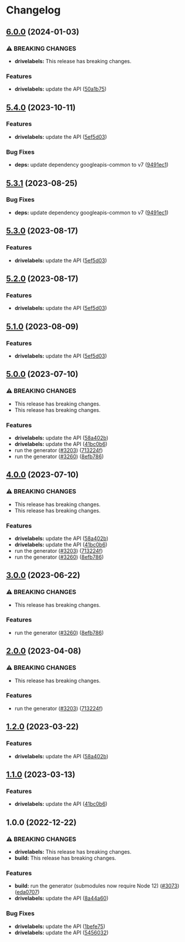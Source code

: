 # Changelog

## [6.0.0](https://github.com/googleapis/google-api-nodejs-client/compare/drivelabels-v5.4.0...drivelabels-v6.0.0) (2024-01-03)


### ⚠ BREAKING CHANGES

* **drivelabels:** This release has breaking changes.

### Features

* **drivelabels:** update the API ([50a1b75](https://github.com/googleapis/google-api-nodejs-client/commit/50a1b75751fca09b4e3cc7f58595954ac8c1d85a))

## [5.4.0](https://github.com/googleapis/google-api-nodejs-client/compare/drivelabels-v5.3.1...drivelabels-v5.4.0) (2023-10-11)


### Features

* **drivelabels:** update the API ([5ef5d03](https://github.com/googleapis/google-api-nodejs-client/commit/5ef5d030b1358500fb188cc5f22f7bdbfa08aeac))


### Bug Fixes

* **deps:** update dependency googleapis-common to v7 ([9491ec1](https://github.com/googleapis/google-api-nodejs-client/commit/9491ec1cdc3c413e7d73edcfcd59cf5c28a7c855))

## [5.3.1](https://github.com/googleapis/google-api-nodejs-client/compare/drivelabels-v5.3.0...drivelabels-v5.3.1) (2023-08-25)


### Bug Fixes

* **deps:** update dependency googleapis-common to v7 ([9491ec1](https://github.com/googleapis/google-api-nodejs-client/commit/9491ec1cdc3c413e7d73edcfcd59cf5c28a7c855))

## [5.3.0](https://github.com/googleapis/google-api-nodejs-client/compare/drivelabels-v5.2.0...drivelabels-v5.3.0) (2023-08-17)


### Features

* **drivelabels:** update the API ([5ef5d03](https://github.com/googleapis/google-api-nodejs-client/commit/5ef5d030b1358500fb188cc5f22f7bdbfa08aeac))

## [5.2.0](https://github.com/googleapis/google-api-nodejs-client/compare/drivelabels-v5.1.0...drivelabels-v5.2.0) (2023-08-17)


### Features

* **drivelabels:** update the API ([5ef5d03](https://github.com/googleapis/google-api-nodejs-client/commit/5ef5d030b1358500fb188cc5f22f7bdbfa08aeac))

## [5.1.0](https://github.com/googleapis/google-api-nodejs-client/compare/drivelabels-v5.0.0...drivelabels-v5.1.0) (2023-08-09)


### Features

* **drivelabels:** update the API ([5ef5d03](https://github.com/googleapis/google-api-nodejs-client/commit/5ef5d030b1358500fb188cc5f22f7bdbfa08aeac))

## [5.0.0](https://github.com/googleapis/google-api-nodejs-client/compare/drivelabels-v4.0.0...drivelabels-v5.0.0) (2023-07-10)


### ⚠ BREAKING CHANGES

* This release has breaking changes.
* This release has breaking changes.

### Features

* **drivelabels:** update the API ([58a402b](https://github.com/googleapis/google-api-nodejs-client/commit/58a402b73881b1d4dfb2fcefebf89ea3000086a9))
* **drivelabels:** update the API ([41bc0b6](https://github.com/googleapis/google-api-nodejs-client/commit/41bc0b6653580d5b59f0fe3342a17cbc2f8a82ba))
* run the generator ([#3203](https://github.com/googleapis/google-api-nodejs-client/issues/3203)) ([713224f](https://github.com/googleapis/google-api-nodejs-client/commit/713224fe0271843ea61b5d5cbd434ed2aa7b4d69))
* run the generator ([#3260](https://github.com/googleapis/google-api-nodejs-client/issues/3260)) ([8efb786](https://github.com/googleapis/google-api-nodejs-client/commit/8efb7861b7da4bc1472a4b654e46f90b29fbff20))

## [4.0.0](https://github.com/googleapis/google-api-nodejs-client/compare/drivelabels-v3.0.0...drivelabels-v4.0.0) (2023-07-10)


### ⚠ BREAKING CHANGES

* This release has breaking changes.
* This release has breaking changes.

### Features

* **drivelabels:** update the API ([58a402b](https://github.com/googleapis/google-api-nodejs-client/commit/58a402b73881b1d4dfb2fcefebf89ea3000086a9))
* **drivelabels:** update the API ([41bc0b6](https://github.com/googleapis/google-api-nodejs-client/commit/41bc0b6653580d5b59f0fe3342a17cbc2f8a82ba))
* run the generator ([#3203](https://github.com/googleapis/google-api-nodejs-client/issues/3203)) ([713224f](https://github.com/googleapis/google-api-nodejs-client/commit/713224fe0271843ea61b5d5cbd434ed2aa7b4d69))
* run the generator ([#3260](https://github.com/googleapis/google-api-nodejs-client/issues/3260)) ([8efb786](https://github.com/googleapis/google-api-nodejs-client/commit/8efb7861b7da4bc1472a4b654e46f90b29fbff20))

## [3.0.0](https://github.com/googleapis/google-api-nodejs-client/compare/drivelabels-v2.0.0...drivelabels-v3.0.0) (2023-06-22)


### ⚠ BREAKING CHANGES

* This release has breaking changes.

### Features

* run the generator ([#3260](https://github.com/googleapis/google-api-nodejs-client/issues/3260)) ([8efb786](https://github.com/googleapis/google-api-nodejs-client/commit/8efb7861b7da4bc1472a4b654e46f90b29fbff20))

## [2.0.0](https://github.com/googleapis/google-api-nodejs-client/compare/drivelabels-v1.2.0...drivelabels-v2.0.0) (2023-04-08)


### ⚠ BREAKING CHANGES

* This release has breaking changes.

### Features

* run the generator ([#3203](https://github.com/googleapis/google-api-nodejs-client/issues/3203)) ([713224f](https://github.com/googleapis/google-api-nodejs-client/commit/713224fe0271843ea61b5d5cbd434ed2aa7b4d69))

## [1.2.0](https://github.com/googleapis/google-api-nodejs-client/compare/drivelabels-v1.1.0...drivelabels-v1.2.0) (2023-03-22)


### Features

* **drivelabels:** update the API ([58a402b](https://github.com/googleapis/google-api-nodejs-client/commit/58a402b73881b1d4dfb2fcefebf89ea3000086a9))

## [1.1.0](https://github.com/googleapis/google-api-nodejs-client/compare/drivelabels-v1.0.0...drivelabels-v1.1.0) (2023-03-13)


### Features

* **drivelabels:** update the API ([41bc0b6](https://github.com/googleapis/google-api-nodejs-client/commit/41bc0b6653580d5b59f0fe3342a17cbc2f8a82ba))

## 1.0.0 (2022-12-22)


### ⚠ BREAKING CHANGES

* **drivelabels:** This release has breaking changes.
* **build:** This release has breaking changes.

### Features

* **build:** run the generator (submodules now require Node 12) ([#3073](https://github.com/googleapis/google-api-nodejs-client/issues/3073)) ([eda0707](https://github.com/googleapis/google-api-nodejs-client/commit/eda07079dadab46a80b6f9ede618f4f43030169e))
* **drivelabels:** update the API ([8a44a60](https://github.com/googleapis/google-api-nodejs-client/commit/8a44a60180c90bba346e6291a6b372fc89bed456))


### Bug Fixes

* **drivelabels:** update the API ([1befe75](https://github.com/googleapis/google-api-nodejs-client/commit/1befe757cb91bb8d43c9afb1374b82e29f4487cd))
* **drivelabels:** update the API ([5456032](https://github.com/googleapis/google-api-nodejs-client/commit/5456032f122414dd5f611228717d57102f24aa4b))
